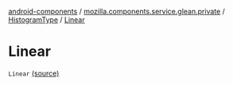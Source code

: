[android-components](../../index.md) / [mozilla.components.service.glean.private](../index.md) / [HistogramType](index.md) / [Linear](./-linear.md)

# Linear

`Linear` [(source)](https://github.com/mozilla-mobile/android-components/blob/master/components/service/glean/src/main/java/mozilla/components/service/glean/private/HistogramType.kt#L11)